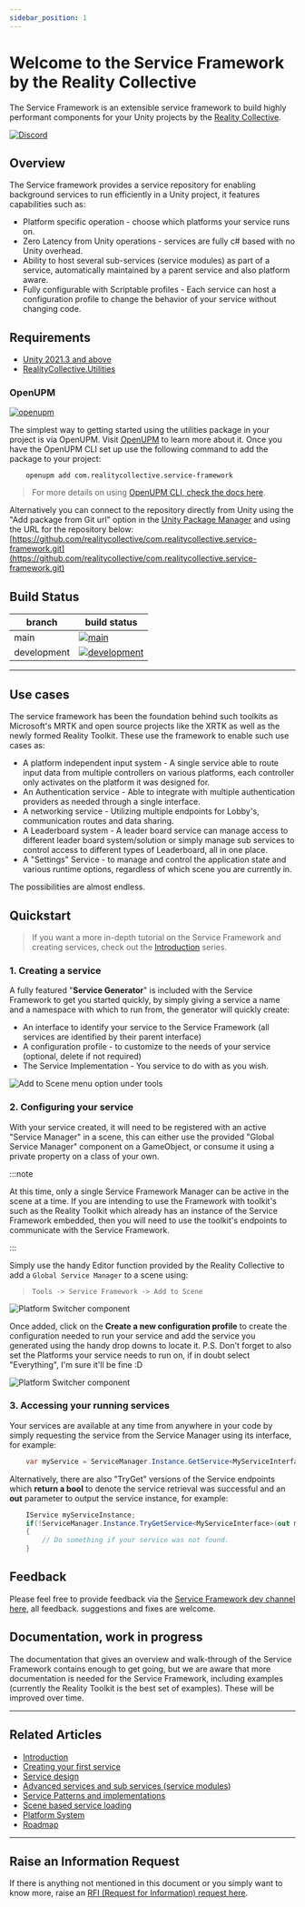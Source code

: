 ```yaml
---
sidebar_position: 1
---
```


# Welcome to the Service Framework by the Reality Collective

The Service Framework is an extensible service framework to build highly performant components for your Unity projects by the [Reality Collective](https://realityCollective.io).

[![Discord](https://img.shields.io/discord/597064584980987924.svg?label=&logo=discord&logoColor=ffffff&color=7389D8&labelColor=6A7EC2)](https://discord.gg/hF7TtRCFmB)

## Overview

The Service framework provides a service repository for enabling background services to run efficiently in a Unity project, it features capabilities such as:

* Platform specific operation - choose which platforms your service runs on.
* Zero Latency from Unity operations - services are fully c# based with no Unity overhead.
* Ability to host several sub-services (service modules) as part of a service, automatically maintained by a parent service and also platform aware.
* Fully configurable with Scriptable profiles - Each service can host a configuration profile to change the behavior of your service without changing code.

## Requirements

* [Unity 2021.3 and above](https://unity.com/)
* [RealityCollective.Utilities](https://github.com/realitycollective/com.realitycollective.utilities)

### OpenUPM

[![openupm](https://img.shields.io/npm/v/com.realitycollective.service-framework?label=openupm&registry_uri=https://package.openupm.com)](https://openupm.com/packages/com.realitycollective.service-framework/)

The simplest way to getting started using the utilities package in your project is via OpenUPM. Visit [OpenUPM](https://openupm.com/docs/) to learn more about it. Once you have the OpenUPM CLI set up use the following command to add the package to your project:

```text
    openupm add com.realitycollective.service-framework
```

> For more details on using [OpenUPM CLI, check the docs here](https://github.com/openupm/openupm-cli#installation).

Alternatively you can connect to the repository directly from Unity using the "Add package from Git url" option in the [Unity Package Manager](https://docs.unity3d.com/Manual/upm-ui.html) and using the URL for the repository below:<br/>
[https://github.com/realitycollective/com.realitycollective.service-framework.git](https://github.com/realitycollective/com.realitycollective.service-framework.git)

## Build Status

| branch | build status |
| --- | --- |
| main | [![main](https://github.com/realitycollective/com.realitycollective.service-framework/actions/workflows/main-publish.yml/badge.svg?branch=development)](https://github.com/realitycollective/com.realitycollective.service-framework/actions/workflows/main-publish.yml) |
| development | [![development](https://github.com/realitycollective/com.realitycollective.service-framework/actions/workflows/development-buildandtestupmrelease.yml/badge.svg)](https://github.com/realitycollective/com.realitycollective.service-framework/actions/workflows/development-buildandtestupmrelease.yml)|

---

## Use cases

The service framework has been the foundation behind such toolkits as Microsoft's MRTK and open source projects like the XRTK as well as the newly formed Reality Toolkit.  These use the framework to enable such use cases as:

* A platform independent input system - A single service able to route input data from multiple controllers on various platforms, each controller only activates on the platform it was designed for.
* An Authentication service - Able to integrate with multiple authentication providers as needed through a single interface.
* A networking service - Utilizing multiple endpoints for Lobby's, communication routes and data sharing.
* A Leaderboard system - A leader board service can manage access to different leader board system/solution or simply manage sub services to control access to different types of Leaderboard, all in one place.
* A "Settings" Service - to manage and control the application state and various runtime options, regardless of which scene you are currently in.

The possibilities are almost endless.

## Quickstart

> If you want a more in-depth tutorial on the Service Framework and creating services, check out the [Introduction](./basics/01_introduction.md) series.

### 1. Creating a service

A fully featured "**Service Generator**" is included with the Service Framework to get you started quickly, by simply giving a service a name and a namespace with which to run from, the generator will quickly create:

* An interface to identify your service to the Service Framework (all services are identified by their parent interface)
* A configuration profile - to customize to the needs of your service (optional, delete if not required)
* The Service Implementation - You service to do with as you wish.

![Add to Scene menu option under tools](./images/00_02_ServiceFramework_add_to_scene.png)

### 2. Configuring your service

With your service created, it will need to be registered with an active "Service Manager" in a scene, this can either use the provided "Global Service Manager" component on a GameObject, or consume it using a private property on a class of your own.

:::note

At this time, only a single Service Framework Manager can be active in the scene at a time.  If you are intending to use the Framework with toolkit's such as the Reality Toolkit which already has an instance of the Service Framework embedded, then you will need to use the toolkit's endpoints to communicate with the Service Framework.

:::

Simply use the handy Editor function provided by the Reality Collective to add a `Global Service Manager` to a scene using:

> `Tools -> Service Framework -> Add to Scene`

![Platform Switcher component](basics/images/00_02_ServiceFramework_add_to_scene.png)

Once added, click on the **Create a new configuration profile** to create the configuration needed to run your service and add the service you generated using the handy drop downs to locate it.
P.S. Don't forget to also set the Platforms your service needs to run on, if in doubt select "Everything", I'm sure it'll be fine :D

![Platform Switcher component](basics/images/00_03_ServiceManagerConfiguration.png)

### 3. Accessing your running services

Your services are available at any time from anywhere in your code by simply requesting the service from the Service Manager using its interface, for example:

```csharp
    var myService = ServiceManager.Instance.GetService<MyServiceInterface>();
```

Alternatively, there are also "TryGet" versions of the Service endpoints which **return a bool** to denote the service retrieval was successful and an **out** parameter to output the service instance, for example:

```csharp
    IService myServiceInstance;
    if(!ServiceManager.Instance.TryGetService<MyServiceInterface>(out myServiceInstance))
    {
        // Do something if your service was not found.
    }
```

## Feedback

Please feel free to provide feedback via the [Service Framework dev channel here](https://github.com/realitycollective/com.realitycollective.service-framework/issues), all feedback. suggestions and fixes are welcome.

## Documentation, work in progress

The documentation that gives an overview and walk-through of the Service Framework contains enough to get going, but we are aware that more documentation is needed for the Service Framework, including examples (currently the Reality Toolkit is the best set of examples).  These will be improved over time.

---

## Related Articles

* [Introduction](./basics/01_introduction.md)
* [Creating your first service](./basics/02_getting_started.md)
* [Service design](./basics/03_service_design.md)
* [Advanced services and sub services (service modules)](./basics/04_advanced_services.md)
* [Service Patterns and implementations](./basics/05_service_patterns.md)
* [Scene based service loading](./basics/06_scene_based_service_manager.md)
* [Platform System](./features/platform_system.md)
* [Roadmap](./basics/07_roadmap.md)

---

## Raise an Information Request

If there is anything not mentioned in this document or you simply want to know more, raise an [RFI (Request for Information) request here](https://github.com/realitycollective/realitytoolkit.dev/issues/new?assignees=&labels=question&template=request_for_information.md&title=).
